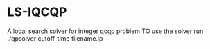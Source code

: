 # LS-IQCQP
A local search solver for integer qcqp problem 
TO use the solver run ./qpsolver cutoff_time filename.lp
